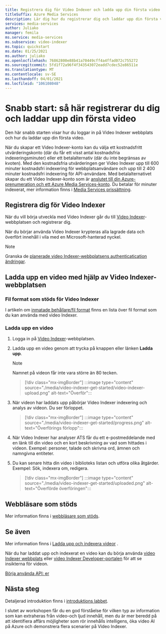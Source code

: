 ```yaml
---
title: Registrera dig för Video Indexer och ladda upp din första video – Azure
titleSuffix: Azure Media Services
description: Lär dig hur du registrerar dig och laddar upp din första video med hjälp av Video Indexer-portalen.
services: media-services
author: Juliako
manager: femila
ms.service: media-services
ms.subservice: video-indexer
ms.topic: quickstart
ms.date: 01/25/2021
ms.author: juliako
ms.openlocfilehash: 76862800e88b41a70449cff4a4ffad072c755272
ms.sourcegitcommit: 5fd1f72a96f4f343543072eadd7cdec52e86511e
ms.translationtype: MT
ms.contentlocale: sv-SE
ms.lasthandoff: 04/01/2021
ms.locfileid: "106108048"
---
```

# <a name="quickstart-how-to-sign-up-and-upload-your-first-video"></a>Snabb start: så här registrerar du dig och laddar upp din första video

Den här snabb starten visar hur du loggar in på Video Indexer webbplats och hur du laddar upp din första video.

När du skapar ett Video Indexer-konto kan du välja ett kostnadsfritt utvärderingskonto (där du får ett visst antal kostnadsfria indexeringsminuter) eller ett betalalternativ (där du inte begränsas av kvoten). Med den kostnadsfria utvärderingen ger Video Indexer upp till 600 minuter kostnadsfri indexering för webbplatsanvändare och upp till 2 400 minuter kostnadsfri indexering för API-användare. Med betalalternativet skapar du ett Video Indexer-konto som är [anslutet till din Azure-prenumeration och ett Azure Media Services-konto](connect-to-azure.md). Du betalar för minuter indexerat, mer information finns i [Media Services prissättning](https://azure.microsoft.com/pricing/details/media-services/). 

## <a name="sign-up-for-video-indexer"></a>Registrera dig för Video Indexer

När du vill börja utveckla med Video Indexer går du till [Video Indexer](https://www.videoindexer.ai/)-webbplatsen och registrerar dig.

När du börjar använda Video Indexer krypteras alla lagrade data och överfört innehåll i vila med en Microsoft-hanterad nyckel.

> [!NOTE]
> Granska de [planerade video Indexer-webbplatsens authenticatication ändringar](release-notes.md#planned-video-indexer-website-authenticatication-changes).

## <a name="upload-a-video-using-the-video-indexer-website"></a>Ladda upp en video med hjälp av Video Indexer-webbplatsen

### <a name="supported-file-formats-for-video-indexer"></a>Fil format som stöds för Video Indexer

I artikeln om [inmatade behållare/fil format](../latest/encode-media-encoder-standard-formats-reference.md) finns en lista över fil format som du kan använda med video Indexer.

### <a name="upload-a-video"></a>Ladda upp en video

1. Logga in på [Video Indexer](https://www.videoindexer.ai/)-webbplatsen.
1. Ladda upp en video genom att trycka på knappen eller länken **Ladda upp**.

    > [!NOTE]
    > Namnet på videon får inte vara större än 80 tecken.

    > [!div class="mx-imgBorder"]
    > :::image type="content" source="./media/video-indexer-get-started/video-indexer-upload.png" alt-text="Överför":::
1. När videon har laddats upp påbörjar Video Indexer indexering och analys av videon. Du ser förloppet. 

    > [!div class="mx-imgBorder"]
    > :::image type="content" source="./media/video-indexer-get-started/progress.png" alt-text="Överförings förlopp":::
1. När Video Indexer har analyser ATS får du ett e-postmeddelande med en länk till din video och en kort beskrivning av vad som hittades i videon. Exempel: personer, talade och skrivna ord, ämnen och namngivna entiteter.
1. Du kan senare hitta din video i biblioteks listan och utföra olika åtgärder. Exempel: Sök, indexera om, redigera.

    > [!div class="mx-imgBorder"]
    > :::image type="content" source="./media/video-indexer-get-started/uploaded.png" alt-text="Överförde överföringen":::

## <a name="supported-browsers"></a>Webbläsare som stöds

Mer information finns i [webbläsare som stöds](video-indexer-overview.md#supported-browsers).

## <a name="see-also"></a>Se även

Mer information finns i [Ladda upp och indexera videor](upload-index-videos.md) .

När du har laddat upp och indexerat en video kan du börja använda [video Indexer webbplats](video-indexer-view-edit.md) eller [video Indexer Developer-portalen](video-indexer-use-apis.md) för att se insikterna för videon. 

[Börja använda API: er](video-indexer-use-apis.md)

## <a name="next-steps"></a>Nästa steg

Detaljerad introduktion finns i [introduktions labbet](https://github.com/Azure-Samples/media-services-video-indexer/blob/master/IntroToVideoIndexer.md). 

I slutet av workshopen får du en god förståelse för vilken typ av information som kan extraheras från video-och ljud innehåll, men du är mer beredd på att identifiera affärs möjligheter som rör innehålls intelligens, öka video AI på Azure och demonstrera flera scenarier på Video Indexer.

